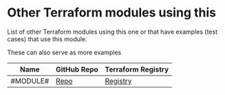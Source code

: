 # Other Terraform modules using this

List of other Terraform modules using this one or that have examples
(test cases)
that use this module.

These can also serve as more examples

| Name | GitHub Repo | Terraform Registry |
|-----|-----|-----|
| #MODULE# | [Repo](https://github.com/#ORG#/terraform-#PROVIDER#-#MODULE#) | [Registry](https://registry.terraform.io/modules/#ORG#/#MODULE#/#PROVIDER#) |

<!-- BEGINNING OF PRE-COMMIT-TERRAFORM DOCS HOOK -->

<!-- END OF PRE-COMMIT-TERRAFORM DOCS HOOK -->
